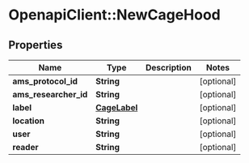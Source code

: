 # OpenapiClient::NewCageHood

## Properties
Name | Type | Description | Notes
------------ | ------------- | ------------- | -------------
**ams_protocol_id** | **String** |  | [optional] 
**ams_researcher_id** | **String** |  | [optional] 
**label** | [**CageLabel**](CageLabel.md) |  | [optional] 
**location** | **String** |  | [optional] 
**user** | **String** |  | [optional] 
**reader** | **String** |  | [optional] 


